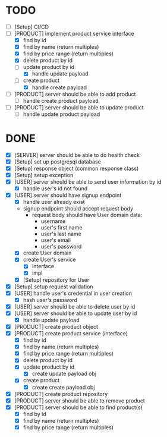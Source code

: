 # TODO
- [ ] [Setup] CI/CD
- [ ] [PRODUCT] implement product service interface
    - [x] find by id
    - [x] find by name (return multiples)
    - [x] find by price range (return multiples)
    - [x] delete product by id
    - [ ] update product by id
        - [x] handle update payload
    - [ ] create product
        - [x] handle create payload
- [ ] [PRODUCT] server should be able to add product
    - [ ] handle create product payload
- [ ] [PRODUCT] server should be able to update product
    - [ ] handle update product payload

# DONE
- [x] [SERVER] server should be able to do health check
- [x] [Setup] set up postgresql database
- [x] [Setup] response object (common response class)
- [x] [Setup] setup exception
- [x] [USER] server should be able to send user information by id
    - [x] handle user's id not found
- [x] [USER] server should have signup endpoint
    - [x] handle user already exist
    - signup endpoint should accept request body
        - request body should have User domain data:
          - username
          - user's first name
          - user's last name
          - user's email
          - user's password
    - [x] create User domain
    - [x] create User's service
        - [x] interface
        - [x] impl
    - [x] [Setup] repository for User
- [x] [Setup] setup request validation
- [x] [USER] handle user's credential in user creation
    - [x] hash user's password
- [x] [USER] server should be able to delete user by id
- [x] [USER] server should be able to update user by id
    - [x] handle update payload
- [x] [PRODUCT] create product object
- [x] [PRODUCT] create product service (interface)
    - [x] find by id
    - [x] find by name (return multiples)
    - [x] find by price range (return multiples)
    - [x] delete product by id
    - [x] update product by id
        - [x] create update payload obj
    - [x] create product
        - [x] create create payload obj
- [x] [PRODUCT] create product repository
- [x] [PRODUCT] server should be able to remove product
- [x] [PRODUCT] server should be able to find product(s)
    - [x] find by id
    - [x] find by name (return multiples)
    - [x] find by price range (return multiples)